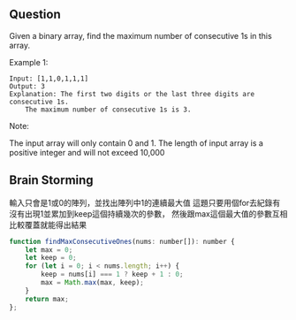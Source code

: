 ## Question
Given a binary array, find the maximum number of consecutive 1s in this array.

Example 1:
```
Input: [1,1,0,1,1,1]
Output: 3
Explanation: The first two digits or the last three digits are consecutive 1s.
    The maximum number of consecutive 1s is 3.
```
Note:

The input array will only contain 0 and 1.
The length of input array is a positive integer and will not exceed 10,000

## Brain Storming
輸入只會是1或0的陣列，並找出陣列中1的連續最大值
這題只要用個for去紀錄有沒有出現1並累加到keep這個持續幾次的參數，
然後跟max這個最大值的參數互相比較覆蓋就能得出結果
```javascript
function findMaxConsecutiveOnes(nums: number[]): number {
    let max = 0;
    let keep = 0;
    for (let i = 0; i < nums.length; i++) {
        keep = nums[i] === 1 ? keep + 1 : 0;
        max = Math.max(max, keep);
    }
    return max;
};
```